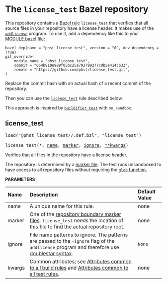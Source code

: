 <!-- Generated with Stardoc: http://skydoc.bazel.build -->

# The `license_test` Bazel repository

This repository contains a [Bazel rule](https://bazel.build/extending/rules)
`license_test` that verifies that all source files in your repository have a
license header.  It makes use of the
[`addlicense`](https://github.com/google/addlicense) program.  To use it, add a
dependency like this to your [MODULE.bazel
file](https://bazel.build/external/overview#bzlmod):

```starlark
bazel_dep(name = "phst_license_test", version = "0", dev_dependency = True)
git_override(
    module_name = "phst_license_test",
    commit = "054b810e989f05bc25a703790277c0b5e414cb33",
    remote = "https://github.com/phst/license_test.git",
)
```

Replace the commit hash with an actual hash of a recent commit of the
repository.

Then you can use the [`license_test`](#license_test) rule described below.

This approach is inspired by
[`buildifier_test`](https://github.com/bazelbuild/buildtools/blob/main/buildifier/buildifier.bzl)
with `no_sandbox`.

<a id="license_test"></a>

## license_test

<pre>
load("@phst_license_test//:def.bzl", "license_test")

license_test(*, <a href="#license_test-name">name</a>, <a href="#license_test-marker">marker</a>, <a href="#license_test-ignore">ignore</a>, <a href="#license_test-kwargs">**kwargs</a>)
</pre>

Verifies that all files in the repository have a license header.

The repository is determined by a [marker file](#license_test-marker).  The
test runs unsandboxed to have access to all repository files without
requiring the [`glob`
function](https://bazel.build/reference/be/functions#glob).


**PARAMETERS**


| Name  | Description | Default Value |
| :------------- | :------------- | :------------- |
| <a id="license_test-name"></a>name |  A unique name for this rule.   |  none |
| <a id="license_test-marker"></a>marker |  One of the [repository boundary marker files](https://bazel.build/concepts/build-ref#repositories). `license_test` needs the location of this file to find the actual repository root.   |  none |
| <a id="license_test-ignore"></a>ignore |  File name patterns to ignore.  The patterns are passed to the `-ignore` flag of the `addlicense` program and therefore use [doublestar syntax](https://github.com/bmatcuk/doublestar#patterns).   |  `None` |
| <a id="license_test-kwargs"></a>kwargs |  Common attributes; see [Attributes common to all build rules](https://bazel.build/reference/be/common-definitions#common-attributes) and [Attributes common to all test rules](https://bazel.build/reference/be/common-definitions#common-attributes-tests).   |  none |



